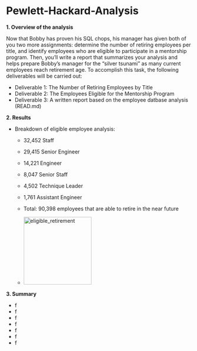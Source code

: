 # Pewlett-Hackard-Analysis

**1. Overview of the analysis**

Now that Bobby has proven his SQL chops, his manager has given both of you two more assignments: determine the number of retiring employees per title, and identify employees who are eligible to participate in a mentorship program. Then, you’ll write a report that summarizes your analysis and helps prepare Bobby’s manager for the “silver tsunami” as many current employees reach retirement age. To accomplish this task, the following deliverables will be carried out:
*   Deliverable 1: The Number of Retiring Employees by Title
*   Deliverable 2: The Employees Eligible for the Mentorship Program
*   Deliverable 3: A written report based on the employee datbase analysis (READ.md)


**2. Results**

*   Breakdown of eligible employee analysis: 
    *    32,452 Staff
    *    29,415 Senior Engineer
    *    14,221 Engineer
    *    8,047 Senior Staff
    *    4,502 Technique Leader
    *    1,761 Assistant Engineer
    *    Total: 90,398 employees that are able to retire in the near future 
        
    *    <img width="184" alt="eligible_retirement" src="https://user-images.githubusercontent.com/99268646/161273259-929db38a-de19-4d69-8408-ee48e6deac97.png">  

**3. Summary**
 
*   f
*   f
*   f
*   f
*   f
*   f
*   f

